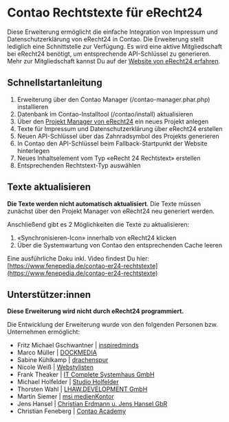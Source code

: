 Contao Rechtstexte für eRecht24
===========================

Diese Erweiterung ermöglicht die einfache Integration von Impressum und Datenschutzerklärung von eRecht24 in Contao.
Die Erweiterung stellt lediglich eine Schnittstelle zur Verfügung. Es wird eine aktive Mitgliedschaft bei eRecht24 benötigt, um entsprechende API-Schlüssel zu generieren.
Mehr zur Mitgliedschaft kannst Du auf der [Website von eRecht24 erfahren](https://www.digistore24.com/link/bsd5szx88tlv/).

## Schnellstartanleitung

1. Erweiterung über den Contao Manager (/contao-manager.phar.php) installieren
2. Datenbank im Contao-Installtool (/contao/install) aktualisieren
3. Über den [Projekt Manager von eRecht24](https://www.e-recht24.de/mitglieder/tools/projekt-manager/) ein neues Projekt anlegen
4. Texte für Impressum und Datenschutzerklärung über eRecht24 erstellen
5. Neuen API-Schlüssel über das Zahnradsymbol des Projekts generieren
6. In Contao den API-Schlüssel beim Fallback-Startpunkt der Website hinterlegen
7. Neues Inhaltselement vom Typ «eRecht 24 Rechtstext» erstellen
8. Entsprechenden Rechtstext-Typ auswählen

## Texte aktualisieren
**Die Texte werden nicht automatisch aktualisiert**. Die Texte müssen zunächst über den Projekt Manager von eRecht24 neu generiert werden.

Anschließend gibt es 2 Möglichkeiten die Texte zu aktualisieren:
1. «Synchronisieren-Icon» innerhalb von eRecht24 klicken
2. Über die Systemwartung von Contao den entsprechenden Cache leeren

Eine ausführliche Doku inkl. Video findest Du hier:
[https://www.fenepedia.de/contao-er24-rechtstexte](https://www.fenepedia.de/contao-er24-rechtstexte)


## Unterstützer:innen
**Diese Erweiterung wird nicht durch eRecht24 programmiert.**  

Die Entwicklung der Erweiterung wurde von den folgenden Personen bzw. Unternehmen ermöglicht:
- Fritz Michael Gschwantner | [inspiredminds](https://www.inspiredminds.at/)
- Marco Müller | [DOCKMEDIA](https://www.dockmedia.de/)
- Sabine Kühlkamp | [drachenspur](https://www.drachenspur.de/)
- Nicole Weiß | [Webstylisten](https://webstylisten.de/)
- Frank Theaker | [IT Complete Systemhaus GmbH](https://www.it-complete.de/)
- Michael Holfelder | [Studio Holfelder](https://studioholfelder.de/)
- Thorsten Wahl | [LHAW.DEVELOPMENT GmbH](https://lhaw.de/)
- Martin Siemer | [msi medienKontor](https://msi-medien.de/)
- Jens Hansel | [Christian Erdmann u. Jens Hansel GbR](https://eh-c.eu/)
- Christian Feneberg | [Contao Academy](https://contao-academy.de/)
